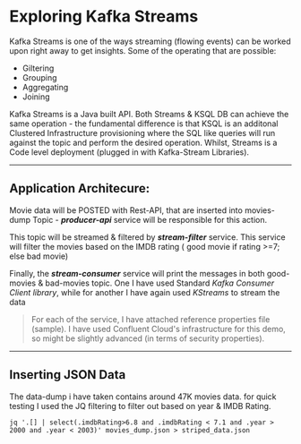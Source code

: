 # Exploring Kafka Streams

Kafka Streams is one of the ways streaming (flowing events) can be worked upon right away to get insights. Some of the operating that are possible:  
 - Giltering
 - Grouping
 - Aggregating
 - Joining

Kafka Streams is a Java built API. Both Streams & KSQL DB can achieve the same operation - the fundamental difference is that KSQL is an additonal Clustered Infrastructure provisioning where the SQL like queries will run against the topic and perform the desired operation.  Whilst, Streams is a Code level deployment (plugged in with Kafka-Stream Libraries).

<!--- ## Potential Enterprise Use-cases 

    Instead of persisting large data to databases & querying them for real time use cases (which are becoming complicated nowadays, since ingesting sources (producers) keep increasing, as well the existing TerraBytes of Data can post a challenge for performance).
    
    Here comes our Kafka-Streams, where we can start applying filtering logic and take it to next level with state storage. These state storage can be leveraged upon for real-time data (for queries), as well the data can be injected to static database BigData Platform Solutions - where ML / AI / DataScience can be applied. 

    The "REAL-TIME" is the key concept in Kafka-Streams. The world moving so much ahead, where CONSUMERS are not much concerned about yesterday's data. They somehow want real-time data to be processed based on yesterday's performance / outcome.

    Real-Time Spam Filtering, Content Violation in Social Media, Fraudlant Transaction - where more data processing from pre real time.

    Lemme give a more realistic example - have you ever tried to create a duplicate account with just one of (phone number / address the same / credit card number) ? - Most of the Systems do block this kind of behaviour. 
    
>> Events are more valuable to companies than the end state. 
>> Ex: I purchased a coffee at Starbucks, purchased an iPhone 13. Now for a financial institute those individual purchases are events, and the state is mainly the balance that's left after purchase. If they are smart enough, they can process this and start giving me ad's that can lure me to purchase more :) 



    In contrast, if you think why can't a traditional DataBase can't handle the volume - yes, it can handle. But comes with huge costs - for more Enterprise & mission critical applications performance and replication like Oracle RAC + Golden Gate is more reliable. Kafka can do it with the power of distributed computing - that is more resilient and can scale with ease and at a cheaper cost (pennies compared to database). Also, in database the concept is totally different - we don't have much flexiblity to store the events. it's more about the end-state of the transaction. And database is more optimized for query performance - with b-trees powering in backend. So, essentially what we need to undetrstand it that Kafka and DataBases are complementary tools that should be used to solve more complex problems in "REAL-TIME" :) 



  Some interesting thoughts, the Concept of RealTime is more of a myth, where it applied only to the 

  TIBCO offers the most realtime for Enterprise applications - but comes with a huge cost, where companies are moving away to Traditional MQ's - like IBM WebSphere MQ, as well avoiding vendor locks as much as possible


### Kafka High Level Use cases
  The Use cases of Kafka are really interesting from an Enterprise StandPoint. IF a particular data source has to be shared between two applications - either perform SFTP / FTP or IBM Connect-Direct (aka NDM) or Traditional MQ transfer. Kafka simplifies all of these with a simple concept of group-id. it tracks the group id pointers and helps data to be consumed at different rate. IF you look at the bigger picture a single stream of data can be consumed by 4-5 applications, without having massice impact on the performance.  
  

--->


---

## Application Architecure:   

Movie data will be POSTED with Rest-API, that are inserted into movies-dump Topic - ***producer-api*** service will be responsible for this action. 

This topic will be streamed & filtered by ***stream-filter*** service. This service will filter the movies based on the IMDB rating ( good movie if rating >=7; else bad movie) 

Finally, the ***stream-consumer*** service will print the messages in both good-movies & bad-movies topic. One I have used Standard *Kafka Consumer Client library*, while for another I have again used *KStreams* to stream the data

> For each of the service, I have attached reference properties file (sample). I have used Confluent Cloud's infrastructure for this demo, so might be slightly advanced (in terms of security properties).

---


## Inserting JSON Data

The data-dump i have taken contains around 47K movies data. for quick testing I used the JQ filtering to filter out based on year & IMDB Rating. 

``` shell
jq '.[] | select(.imdbRating>6.8 and .imdbRating < 7.1 and .year > 2000 and .year < 2003)' movies_dump.json > striped_data.json
```

